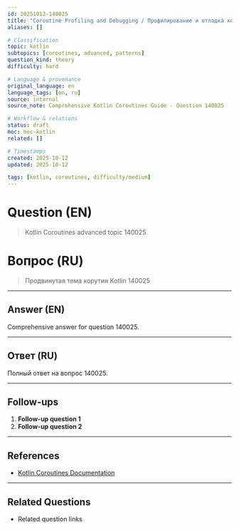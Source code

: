```yaml
---
id: 20251012-140025
title: "Coroutine Profiling and Debugging / Профилирование и отладка корутин"
aliases: []

# Classification
topic: kotlin
subtopics: [coroutines, advanced, patterns]
question_kind: theory
difficulty: hard

# Language & provenance
original_language: en
language_tags: [en, ru]
source: internal
source_note: Comprehensive Kotlin Coroutines Guide - Question 140025

# Workflow & relations
status: draft
moc: moc-kotlin
related: []

# Timestamps
created: 2025-10-12
updated: 2025-10-12

tags: [kotlin, coroutines, difficulty/medium]
---
```

# Question (EN)
> Kotlin Coroutines advanced topic 140025

# Вопрос (RU)
> Продвинутая тема корутин Kotlin 140025

---

## Answer (EN)

Comprehensive answer for question 140025.

---

## Ответ (RU)

Полный ответ на вопрос 140025.

---

## Follow-ups

1. **Follow-up question 1**
2. **Follow-up question 2**

---

## References

- [Kotlin Coroutines Documentation](https://kotlinlang.org/docs/coroutines-overview.html)

---

## Related Questions

- Related question links
